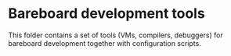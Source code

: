 # Bareboard development tools

This folder contains a set of tools (VMs, compilers, debuggers) for bareboard development together with configuration scripts.
